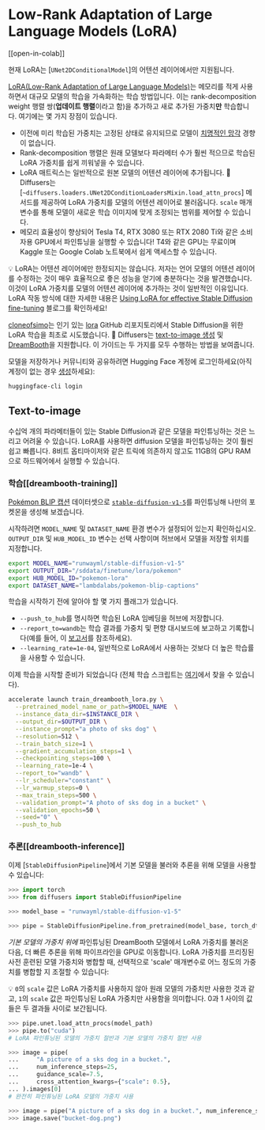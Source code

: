 <!--Copyright 2024 The HuggingFace Team. All rights reserved.

Licensed under the Apache License, Version 2.0 (the "License"); you may not use this file except in compliance with
the License. You may obtain a copy of the License at

http://www.apache.org/licenses/LICENSE-2.0

Unless required by applicable law or agreed to in writing, software distributed under the License is distributed on
an "AS IS" BASIS, WITHOUT WARRANTIES OR CONDITIONS OF ANY KIND, either express or implied. See the License for the
specific language governing permissions and limitations under the License.
-->

# Low-Rank Adaptation of Large Language Models (LoRA)

[[open-in-colab]]

<Tip warning={true}>

현재 LoRA는 [`UNet2DConditionalModel`]의 어텐션 레이어에서만 지원됩니다.

</Tip>

[LoRA(Low-Rank Adaptation of Large Language Models)](https://arxiv.org/abs/2106.09685)는 메모리를 적게 사용하면서 대규모 모델의 학습을 가속화하는 학습 방법입니다. 이는 rank-decomposition weight 행렬 쌍(**업데이트 행렬**이라고 함)을 추가하고 새로 추가된 가중치**만** 학습합니다. 여기에는 몇 가지 장점이 있습니다.

- 이전에 미리 학습된 가중치는 고정된 상태로 유지되므로 모델이 [치명적인 망각](https://www.pnas.org/doi/10.1073/pnas.1611835114) 경향이 없습니다.
- Rank-decomposition 행렬은 원래 모델보다 파라메터 수가 훨씬 적으므로 학습된 LoRA 가중치를 쉽게 끼워넣을 수 있습니다.
- LoRA 매트릭스는 일반적으로 원본 모델의 어텐션 레이어에 추가됩니다. 🧨 Diffusers는 [`~diffusers.loaders.UNet2DConditionLoadersMixin.load_attn_procs`] 메서드를 제공하여 LoRA 가중치를 모델의 어텐션 레이어로 불러옵니다. `scale` 매개변수를 통해 모델이 새로운 학습 이미지에 맞게 조정되는 범위를 제어할 수 있습니다.
- 메모리 효율성이 향상되어 Tesla T4, RTX 3080 또는 RTX 2080 Ti와 같은 소비자용 GPU에서 파인튜닝을 실행할 수 있습니다! T4와 같은 GPU는 무료이며 Kaggle 또는 Google Colab 노트북에서 쉽게 액세스할 수 있습니다.


<Tip>

💡 LoRA는 어텐션 레이어에만 한정되지는 않습니다. 저자는 언어 모델의 어텐션 레이어를 수정하는 것이 매우 효율적으로 죻은 성능을 얻기에 충분하다는 것을 발견했습니다. 이것이 LoRA 가중치를 모델의 어텐션 레이어에 추가하는 것이 일반적인 이유입니다. LoRA 작동 방식에 대한 자세한 내용은 [Using LoRA for effective Stable Diffusion fine-tuning](https://huggingface.co/blog/lora) 블로그를 확인하세요!

</Tip>

[cloneofsimo](https://github.com/cloneofsimo)는 인기 있는 [lora](https://github.com/cloneofsimo/lora) GitHub 리포지토리에서 Stable Diffusion을 위한 LoRA 학습을 최초로 시도했습니다. 🧨 Diffusers는 [text-to-image 생성](https://github.com/huggingface/diffusers/tree/main/examples/text_to_image#training-with-lora) 및 [DreamBooth](https://github.com/huggingface/diffusers/tree/main/examples/dreambooth#training-with-low-rank-adaptation-of-large-language-models-lora)을 지원합니다. 이 가이드는 두 가지를 모두 수행하는 방법을 보여줍니다.

모델을 저장하거나 커뮤니티와 공유하려면 Hugging Face 계정에 로그인하세요(아직 계정이 없는 경우 [생성](hf.co/join)하세요):

```bash
huggingface-cli login
```

## Text-to-image

수십억 개의 파라메터들이 있는 Stable Diffusion과 같은 모델을 파인튜닝하는 것은 느리고 어려울 수 있습니다. LoRA를 사용하면 diffusion 모델을 파인튜닝하는 것이 훨씬 쉽고 빠릅니다. 8비트 옵티마이저와 같은 트릭에 의존하지 않고도 11GB의 GPU RAM으로 하드웨어에서 실행할 수 있습니다.


### 학습[[dreambooth-training]]

[Pokémon BLIP 캡션](https://huggingface.co/datasets/lambdalabs/pokemon-blip-captions) 데이터셋으로 [`stable-diffusion-v1-5`](https://huggingface.co/runwayml/stable-diffusion-v1-5)를 파인튜닝해 나만의 포켓몬을 생성해 보겠습니다.

시작하려면 `MODEL_NAME` 및 `DATASET_NAME` 환경 변수가 설정되어 있는지 확인하십시오. `OUTPUT_DIR` 및 `HUB_MODEL_ID` 변수는 선택 사항이며 허브에서 모델을 저장할 위치를 지정합니다.

```bash
export MODEL_NAME="runwayml/stable-diffusion-v1-5"
export OUTPUT_DIR="/sddata/finetune/lora/pokemon"
export HUB_MODEL_ID="pokemon-lora"
export DATASET_NAME="lambdalabs/pokemon-blip-captions"
```

학습을 시작하기 전에 알아야 할 몇 가지 플래그가 있습니다.

* `--push_to_hub`를 명시하면 학습된 LoRA 임베딩을 허브에 저장합니다.
* `--report_to=wandb`는 학습 결과를 가중치 및 편향 대시보드에 보고하고 기록합니다(예를 들어, 이 [보고서](https://wandb.ai/pcuenq/text2image-fine-tune/run/b4k1w0tn?workspace=user-pcuenq)를 참조하세요).
* `--learning_rate=1e-04`, 일반적으로 LoRA에서 사용하는 것보다 더 높은 학습률을 사용할 수 있습니다.

이제 학습을 시작할 준비가 되었습니다 (전체 학습 스크립트는 [여기](https://github.com/huggingface/diffusers/blob/main/examples/text_to_image/train_text_to_image_lora.py)에서 찾을 수 있습니다).

```bash
accelerate launch train_dreambooth_lora.py \
  --pretrained_model_name_or_path=$MODEL_NAME  \
  --instance_data_dir=$INSTANCE_DIR \
  --output_dir=$OUTPUT_DIR \
  --instance_prompt="a photo of sks dog" \
  --resolution=512 \
  --train_batch_size=1 \
  --gradient_accumulation_steps=1 \
  --checkpointing_steps=100 \
  --learning_rate=1e-4 \
  --report_to="wandb" \
  --lr_scheduler="constant" \
  --lr_warmup_steps=0 \
  --max_train_steps=500 \
  --validation_prompt="A photo of sks dog in a bucket" \
  --validation_epochs=50 \
  --seed="0" \
  --push_to_hub
```

### 추론[[dreambooth-inference]]

이제 [`StableDiffusionPipeline`]에서 기본 모델을 불러와 추론을 위해 모델을 사용할 수 있습니다:

```py
>>> import torch
>>> from diffusers import StableDiffusionPipeline

>>> model_base = "runwayml/stable-diffusion-v1-5"

>>> pipe = StableDiffusionPipeline.from_pretrained(model_base, torch_dtype=torch.float16)
```

*기본 모델의 가중치 위에* 파인튜닝된 DreamBooth 모델에서 LoRA 가중치를 불러온 다음, 더 빠른 추론을 위해 파이프라인을 GPU로 이동합니다. LoRA 가중치를 프리징된 사전 훈련된 모델 가중치와 병합할 때, 선택적으로 'scale' 매개변수로 어느 정도의 가중치를 병합할 지 조절할 수 있습니다:

<Tip>

💡 `0`의 `scale` 값은 LoRA 가중치를 사용하지 않아 원래 모델의 가중치만 사용한 것과 같고, `1`의 `scale` 값은 파인튜닝된 LoRA 가중치만 사용함을 의미합니다. 0과 1 사이의 값들은 두 결과들 사이로 보간됩니다.

</Tip>

```py
>>> pipe.unet.load_attn_procs(model_path)
>>> pipe.to("cuda")
# LoRA 파인튜닝된 모델의 가중치 절반과 기본 모델의 가중치 절반 사용

>>> image = pipe(
...     "A picture of a sks dog in a bucket.",
...     num_inference_steps=25,
...     guidance_scale=7.5,
...     cross_attention_kwargs={"scale": 0.5},
... ).images[0]
# 완전히 파인튜닝된 LoRA 모델의 가중치 사용

>>> image = pipe("A picture of a sks dog in a bucket.", num_inference_steps=25, guidance_scale=7.5).images[0]
>>> image.save("bucket-dog.png")
```